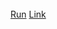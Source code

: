 <div class="row-fluid" id="wrapper">
  <div id="editor_wrapper" class="span6">
    <div id="editor"></div>
    <br />
    <a href="#" id="run_code" class="btn btn-primary">Run</a>
    <a href="#" id="link_code" class="btn">Link</a>
  </div>

  <div id="viewer_wrapper" class="span6">
    <div id="viewer"></div>
  </div>
</div>

<script src="/javascripts/codemirror.js"></script>
<script src="/javascripts/ruby.js"></script>
<script src="/javascripts/javascript.js"></script>
<link href="/stylesheets/codemirror.css" rel="stylesheet">
<script src="/opal.js"></script>
<script src="/opal-parser.js"></script>

<script>
  var viewer = CodeMirror(document.getElementById("viewer"), {
      lineNumbers: true,
      mode: "javascript",
      readOnly: true
    });
    var editor = CodeMirror(document.getElementById("editor"), {
      lineNumbers: true,
      mode: "ruby",
      tabMode: "shift"
    });

    var run = document.getElementById('run_code');
    var link = document.getElementById('link_code');

    if (run.addEventListener) {
      run.addEventListener('click', compile, false);
    }
    else {
      run.attachEvent('onclick', compile);
    }

    // Functions to update editor and viewer content
    function compile() {
      var old_puts = Opal.puts;
      var output   = [];
      Opal.puts = function(a) {
        output.push(a);
        viewer.setValue(output.join("\n"));
      };

      viewer.setValue('');

      try {
        var code = Opal.Opal.Parser.$new().$parse(editor.getValue());
        eval('(' + code + ')()');
        // viewer.setValue(Opal.Opal.Parser.$new().$parse(editor.getValue()));
      }
      catch (err) { 
        Opal.puts('' + err + "\n" + err.stack);
      }

      Opal.puts = old_puts;
      link.href = '#code:' + encodeURIComponent(editor.getValue());
      return false;
    }

    var hash = decodeURIComponent(location.hash);
    if (hash.indexOf('#code:') === 0) {
      editor.setValue(hash.substr(6));
    }
    else {
      editor.setValue("[1, 2, 3, 4].each do |a|\n  puts a\nend\n\nclass Foo\n  attr_accessor :name\nend\n\nadam = Foo.new\nadam.name = 'Adam Beynon'\nputs adam.name");
    }

    compile();
</script>